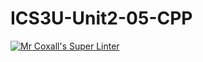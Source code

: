 # ICS3U-Unit2-05-CPP

[![Mr Coxall's Super Linter](https://github.com/venika-sem/ICS3U-Unit2-05-CPP/workflows/Mr%20Coxall's%20Super%20Linter/badge.svg)](https://github.com/venika-sem/ICS3U-Unit2-05-CPP/actions/)
